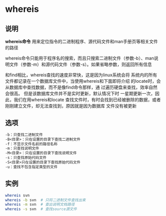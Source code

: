 # whereis

## 说明

**whereis命令** 用来定位指令的二进制程序、源代码文件和man手册页等相关文件的路径

whereis命令只能用于程序名的搜索，而且只搜索二进制文件（参数-b）、man说明文件（参数-m）和源代码文件（参数-s）。如果省略参数，则返回所有信息

和find相比，whereis查找的速度非常快，这是因为linux系统会将 系统内的所有文件都记录在一个数据库文件中，当使用whereis和下面即将介绍
的locate时，会从数据库中查找数据，而不是像find命令那样，通 过遍历硬盘来查找，效率自然会很高。 但是该数据库文件并不是实时更新，默认情况下时
一星期更新一次，因此，我们在用whereis和locate 查找文件时，有时会找到已经被删除的数据，或者刚刚建立文件，却无法查找到，原因就是因为数据库
文件没有被更新

## 选项

```markdown
-b：只查找二进制文件
-B<目录>：只在设置的目录下查找二进制文件
-f：不显示文件名前的路径名称
-m：只查找说明文件
-M<目录>：只在设置的目录下查找说明文件
-s：只查找原始代码文件
-S<目录>只在设置的目录下查找原始代码文件
-u：查找不包含指定类型的文件
```

## 实例

```bash
whereis svn
whereis -b svn  # 只将二进制文件查找出来 
whereis -m svn  # 查出说明文档路径
whereis -s svn  # 查找source源文件

```




